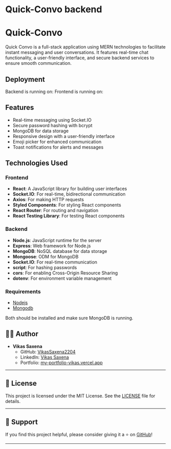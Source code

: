 # Quick-Convo backend
# Quick-Convo
Quick Convo is a full-stack application using MERN technologies to facilitate instant messaging and user conversations. It features real-time chat functionality, a user-friendly interface, and secure backend services to ensure smooth communication.

## Deployment
Backend is running on: 
Frontend is running on: 
## Features

- Real-time messaging using Socket.IO
- Secure password hashing with bcrypt
- MongoDB for data storage
- Responsive design with a user-friendly interface
- Emoji picker for enhanced communication
- Toast notifications for alerts and messages

## Technologies Used

### Frontend
- **React**: A JavaScript library for building user interfaces
- **Socket.IO**: For real-time, bidirectional communication
- **Axios**: For making HTTP requests
- **Styled Components**: For styling React components
- **React Router**: For routing and navigation
- **React Testing Library**: For testing React components

### Backend
- **Node.js**: JavaScript runtime for the server
- **Express**: Web framework for Node.js
- **MongoDB**: NoSQL database for data storage
- **Mongoose**: ODM for MongoDB
- **Socket.IO**: For real-time communication
- **script**: For hashing passwords
- **cors**: For enabling Cross-Origin Resource Sharing
- **dotenv**: For environment variable management

### Requirements
- [Nodejs](https://nodejs.org/en/download)
- [Mongodb](https://www.mongodb.com/docs/manual/administration/install-community/)

Both should be installed and make sure MongoDB is running.

## 🧑‍💻 Author

- **Vikas Saxena**
  - GitHub: [VikasSaxena2204](https://github.com/VikasSaxena2204)
  - LinkedIn: [Vikas Saxena](https://linkedin.com/in/2204-vikas-saxena)
  - Portfolio: [my-portfolio-vikas.vercel.app](https://my-portfolio-vikas.vercel.app)

---

## 📜 License

This project is licensed under the MIT License. See the [LICENSE](./LICENSE) file for details.

---

## 🌟 Support

If you find this project helpful, please consider giving it a ⭐ on [GitHub](https://github.com/VikasSaxena2204/QuickConvo-Frontend)!

---

